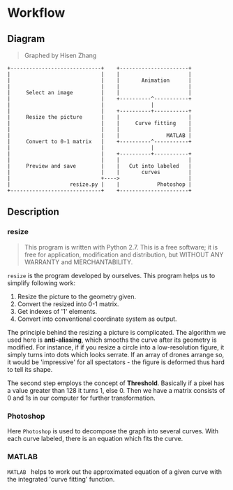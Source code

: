 # Workflow
## Diagram

> Graphed by Hisen Zhang

```
+-----------------------------+    +----------------------+
|                             |    |                      |
|                             |    |       Animation      |
|                             |    |                      |
|     Select an image         |    |                      |
|                             |    +----------^-----------+
|                             |               |
|                             |    +----------+-----------+
|     Resize the picture      |    |                      |
|                             |    |     Curve fitting    |
|                             |    |                      |
|                             |    |               MATLAB |
|     Convert to 0-1 matrix   |    +----------^-----------+
|                             |               |
|                             |    +----------+-----------+
|                             |    |                      |
|     Preview and save        |    |   Cut into labeled   |
|                             |    |       curves         |
|                             +---->                      |
|                   resize.py |    |            Photoshop |
+-----------------------------+    +----------------------+
```

## Description

### resize

> This program is written with Python 2.7.  This is a free software; it is free for application, modification and distribution, but WITHOUT ANY WARRANTY and MERCHANTABILITY.

`resize` is the program developed by ourselves. This program helps us to simplify following work:

1. Resize the picture to the geometry given. 
2. Convert the resized into 0-1 matrix. 
3. Get indexes of '1' elements.
4. Convert into conventional coordinate system as output.

The principle behind the resizing a picture is complicated. The algorithm we used here is **anti-aliasing**, which smooths the curve after its geometry is modified. For instance, if if you resize a circle into a low-resolution figure, it simply turns into dots which looks serrate. If an array of drones arrange so, it would be 'impressive' for all spectators - the figure is deformed thus hard to tell its shape. 

The second step employs the concept of **Threshold**. Basically if a pixel has a value greater than 128 it turns 1, else 0. Then we have a matrix consists of 0 and 1s in our computer for further transformation.



### Photoshop

Here `Photoshop` is used to decompose the graph into several curves. With each curve labeled, there is an equation which fits the curve.

### MATLAB

`MATLAB ` helps to work out the approximated equation of a given curve with the integrated 'curve fitting' function.